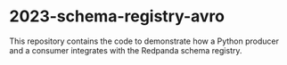 # 2023-schema-registry-avro
This repository contains the code to demonstrate how a Python producer and a consumer integrates with the Redpanda schema registry.
